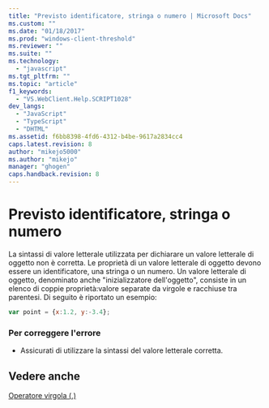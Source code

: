 ```yaml
---
title: "Previsto identificatore, stringa o numero | Microsoft Docs"
ms.custom: ""
ms.date: "01/18/2017"
ms.prod: "windows-client-threshold"
ms.reviewer: ""
ms.suite: ""
ms.technology: 
  - "javascript"
ms.tgt_pltfrm: ""
ms.topic: "article"
f1_keywords: 
  - "VS.WebClient.Help.SCRIPT1028"
dev_langs: 
  - "JavaScript"
  - "TypeScript"
  - "DHTML"
ms.assetid: f6bb8398-4fd6-4312-b4be-9617a2834cc4
caps.latest.revision: 8
author: "mikejo5000"
ms.author: "mikejo"
manager: "ghogen"
caps.handback.revision: 8
---
```

# Previsto identificatore, stringa o numero
La sintassi di valore letterale utilizzata per dichiarare un valore letterale di oggetto non è corretta.  Le proprietà di un valore letterale di oggetto devono essere un identificatore, una stringa o un numero.  Un valore letterale di oggetto, denominato anche "inizializzatore dell'oggetto", consiste in un elenco di coppie proprietà:valore separate da virgole e racchiuse tra parentesi.  Di seguito è riportato un esempio:  
  
```javascript  
var point = {x:1.2, y:-3.4};  
```  
  
### Per correggere l'errore  
  
-   Assicurati di utilizzare la sintassi del valore letterale corretta.  
  
## Vedere anche  
 [Operatore virgola \(,\)](../../javascript/reference/comma-operator-decrement-javascript.md)